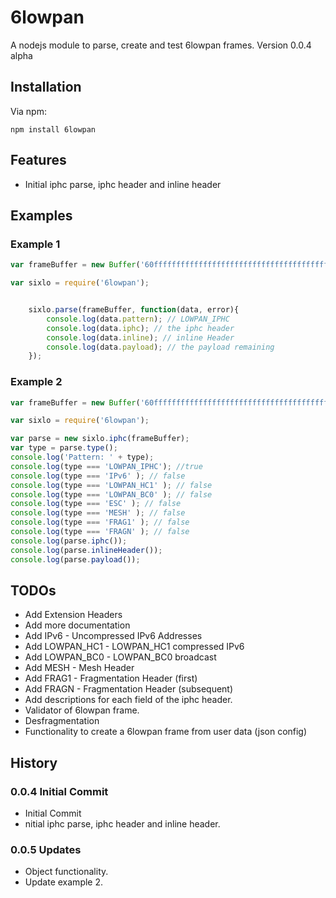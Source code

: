 # 6lowpan
A nodejs module to parse, create and test 6lowpan frames.
Version 0.0.4 alpha

## Installation

Via npm:

    npm install 6lowpan
    
## Features
 * Initial iphc parse, iphc header and inline header

## Examples

### Example 1

```js
var frameBuffer = new Buffer('60ffffffffffffffffffffffffffffffffffffffffffffffffffffffff', 'hex');

var sixlo = require('6lowpan');


	sixlo.parse(frameBuffer, function(data, error){
		console.log(data.pattern); // LOWPAN_IPHC
		console.log(data.iphc); // the iphc header 
		console.log(data.inline); // inline Header
		console.log(data.payload); // the payload remaining
	});

```

### Example 2

```js
var frameBuffer = new Buffer('60ffffffffffffffffffffffffffffffffffffffffffffffffffffffff', 'hex');

var sixlo = require('6lowpan');

var parse = new sixlo.iphc(frameBuffer);
var type = parse.type();
console.log('Pattern: ' + type);
console.log(type === 'LOWPAN_IPHC'); //true
console.log(type === 'IPv6' ); // false
console.log(type === 'LOWPAN_HC1' ); // false
console.log(type === 'LOWPAN_BC0' ); // false
console.log(type === 'ESC' ); // false
console.log(type === 'MESH' ); // false
console.log(type === 'FRAG1' ); // false
console.log(type === 'FRAGN' ); // false
console.log(parse.iphc());
console.log(parse.inlineHeader());
console.log(parse.payload());


```


## TODOs
  * Add Extension Headers
  * Add more documentation
  * Add IPv6 - Uncompressed IPv6 Addresses
  * Add LOWPAN_HC1 - LOWPAN_HC1 compressed IPv6
  * Add LOWPAN_BC0 - LOWPAN_BC0 broadcast
  * Add MESH       - Mesh Header
  * Add FRAG1      - Fragmentation Header (first) 
  * Add FRAGN      - Fragmentation Header (subsequent)
  * Add descriptions for each field of the iphc header.
  * Validator of 6lowpan frame.
  * Desfragmentation
  * Functionality to create a 6lowpan frame from user data (json config)
   
## History

### 0.0.4 Initial Commit

 * Initial Commit
 * nitial iphc parse, iphc header and inline header.
  
### 0.0.5 Updates

 * Object functionality.
 * Update example 2.


